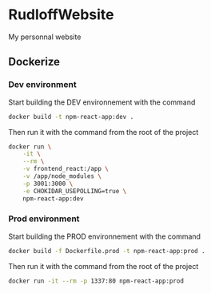 # RudloffWebsite
My personnal website

## Dockerize
### Dev environment
Start building the DEV environnement with the command 
``` bash
docker build -t npm-react-app:dev .
```
Then run it with the command from the root of the project
``` bash
docker run \
    -it \
    --rm \
    -v frontend_react:/app \
    -v /app/node_modules \
    -p 3001:3000 \
    -e CHOKIDAR_USEPOLLING=true \
    npm-react-app:dev
```
### Prod environment
Start building the PROD environnement with the command 
``` bash
docker build -f Dockerfile.prod -t npm-react-app:prod .
```
Then run it with the command from the root of the project
``` bash
docker run -it --rm -p 1337:80 npm-react-app:prod
```
